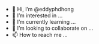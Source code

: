 - 👋 Hi, I’m @eddyphdhong
- 👀 I’m interested in ...
- 🌱 I’m currently learning ...
- 💞️ I’m looking to collaborate on ...
- 📫 How to reach me ...

<!---
eddyphdhong/eddyphdhong is a ✨ special ✨ repository because its `README.md` (this file) appears on your GitHub profile.
You can click the Preview link to take a look at your changes.
--->

